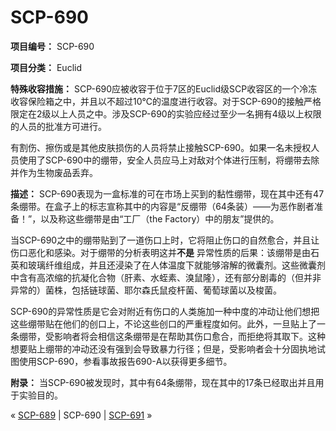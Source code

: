 # SCP-690
                        


**项目编号：** SCP-690

**项目分类：** Euclid

**特殊收容措施：** SCP-690应被收容于位于7区的Euclid级SCP收容区的一个冷冻收容保险箱之中，并且以不超过10℃的温度进行收容。对于SCP-690的接触严格限定在2级以上人员之中。涉及SCP-690的实验应经过至少一名拥有4级以上权限的人员的批准方可进行。

有割伤、擦伤或是其他皮肤损伤的人员将禁止接触SCP-690。如果一名未授权人员使用了SCP-690中的绷带，安全人员应马上对敌对个体进行压制，将绷带去除并作为生物废品丢弃。

**描述：** SCP-690表现为一盒标准的可在市场上买到的黏性绷带，现在其中还有47条绷带。在盒子上的标志宣称其中的内容是“反绷带（64条装）——为恶作剧者准备！”，以及称这些绷带是由“工厂（the Factory）中的朋友”提供的。

当SCP-690之中的绷带贴到了一道伤口上时，它将阻止伤口的自然愈合，并且让伤口恶化和感染。对于绷带的分析表明这并**不是** 异常性质的后果：该绷带是由石英和玻璃纤维组成，并且还浸染了在人体温度下就能够溶解的微囊剂。这些微囊剂中含有高浓缩的抗凝化合物（肝素、水蛭素、溴鼠隆），还有部分剧毒的（但并非异常的）菌株，包括链球菌、耶尔森氏鼠疫杆菌、葡萄球菌以及梭菌。

SCP-690的异常性质是它会对附近有伤口的人类施加一种中度的冲动让他们想把这些绷带贴在他们的创口上，不论这些创口的严重程度如何。此外，一旦贴上了一条绷带，受影响者将会相信这条绷带是在帮助其伤口愈合，而拒绝将其取下。这种想要贴上绷带的冲动还没有强到会导致暴力行径；但是，受影响者会十分固执地试图使用SCP-690，参看事故报告690-A以获得更多细节。

**附录：** 当SCP-690被发现时，其中有64条绷带，现在其中的17条已经取出并且用于实验目的。



« [SCP-689](/scp-689) | SCP-690 | [SCP-691](/scp-691) »





                    